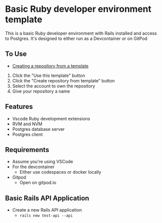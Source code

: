 # Basic Ruby developer environment template
This is a basic Ruby developer environment with Rails installed and access to Postgres. It's designed to either run as a Devcontainer or on GitPod
## To Use
* [Creating a repository from a template](https://docs.github.com/en/repositories/creating-and-managing-repositories/creating-a-repository-from-a-template)
1. Click the "Use this template" button
1. Click the "Create repository from template" button
1. Select the account to own the repository
1. Give your repository a name
## Features
* Vscode Ruby development extensions
* RVM and NVM
* Postgres database server
* Postgres client
## Requirements
* Assume you're using VSCode
* For the devcontainer
  * Either use codespaces or docker locally
* Gitpod
  * Open on gitpod.io
## Basic Rails API Application
* Create a new Rails API application
  * `rails new test-api --api`
